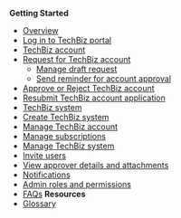 **Getting Started**
  - [Overview](techBiz-overview.md)
  - [Log in to TechBiz portal](log-in-to-TechBiz-portal.md)
  - [TechBiz account](techbiz-account.md)
  - [Request for TechBiz account](request-for-techbiz-account.md)
    - [Manage draft request](manage-draft-request.md)
    - [Send reminder for account approval](send-reminder-for-account-approval.md)
  - [Approve or Reject TechBiz account](approve-or-reject-techbiz-account.md)
  - [Resubmit TechBiz account application](resubmit-techbiz-account-application.md)
  - [TechBiz system](techbiz-system.md)
  - [Create TechBiz system](create-techbiz-system.md)
  - [Manage TechBiz account](manage-techbiz-account.md)
  - [Manage subscriptions](manage-subscriptions.md)
  - [Manage TechBiz system](manage-techbiz-system.md)
  - [Invite users](invite-users.md)
  - [View approver details and attachments](view-approver-details-and-attachments.md)
  - [Notifications](notifications.md)
  - [Admin roles and permissions](admin-roles-and-permissions.md)
  - [FAQs](faq.md)
**Resources**
  - [Glossary](glossary.md)


